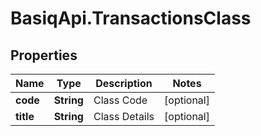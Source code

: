 # BasiqApi.TransactionsClass

## Properties
Name | Type | Description | Notes
------------ | ------------- | ------------- | -------------
**code** | **String** | Class Code | [optional] 
**title** | **String** | Class Details | [optional] 


